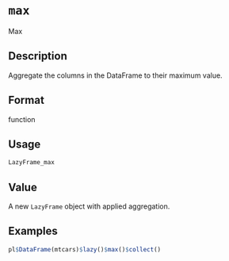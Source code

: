 # `max`

Max

## Description

Aggregate the columns in the DataFrame to their maximum value.

## Format

function

## Usage

```r
LazyFrame_max
```

## Value

A new `LazyFrame` object with applied aggregation.

## Examples

```r
pl$DataFrame(mtcars)$lazy()$max()$collect()
```


